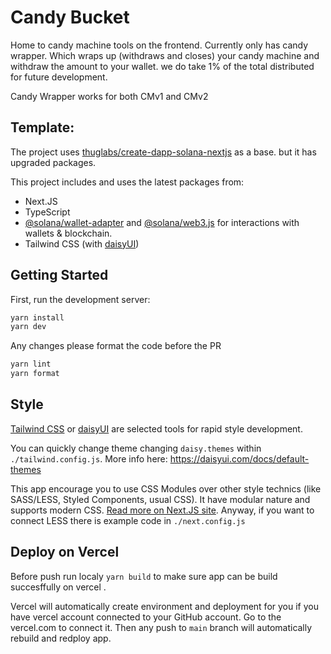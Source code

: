 # Candy Bucket

Home to candy machine tools on the frontend. Currently only has candy wrapper.
Which wraps up (withdraws and closes) your candy machine and withdraw the amount to your wallet.
we do take 1% of the total distributed for future development.

Candy Wrapper works for both CMv1 and CMv2

## Template:

The project uses [thuglabs/create-dapp-solana-nextjs](https://github.com/thuglabs/create-dapp-solana-nextjs) as a base. but it has upgraded packages.

This project includes and uses the latest packages from:

-   Next.JS
-   TypeScript
-   [@solana/wallet-adapter](https://github.com/solana-labs/wallet-adapter) and [@solana/web3.js](https://solana-labs.github.io/solana-web3.js) for interactions with wallets & blockchain.
-   Tailwind CSS (with [daisyUI](https://daisyui.com/))

## Getting Started

First, run the development server:

```bash
yarn install
yarn dev
```

Any changes please format the code before the PR

```bash
yarn lint
yarn format
```

## Style

[Tailwind CSS](https://tailwindcss.com/) or [daisyUI](https://daisyui.com/) are selected tools for rapid style development.

You can quickly change theme changing `daisy.themes` within `./tailwind.config.js`.
More info here: https://daisyui.com/docs/default-themes

This app encourage you to use CSS Modules over other style technics (like SASS/LESS, Styled Components, usual CSS).
It have modular nature and supports modern CSS. [Read more on Next.JS site](https://nextjs.org/docs/basic-features/built-in-css-support).
Anyway, if you want to connect LESS there is example code in `./next.config.js`

## Deploy on Vercel

Before push run localy `yarn build` to make sure app can be build succesffully on vercel .

Vercel will automatically create environment and deployment for you if you have vercel account connected to your GitHub account. Go to the vercel.com to connect it.
Then any push to `main` branch will automatically rebuild and redploy app.
